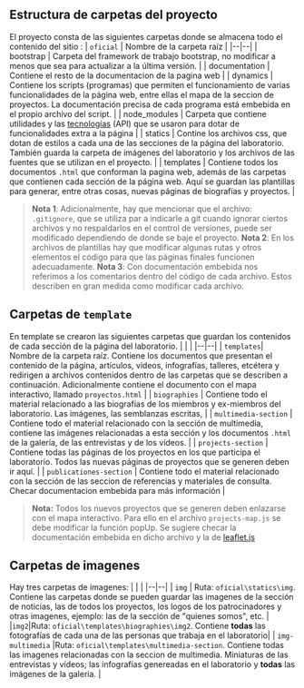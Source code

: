 ## Estructura de carpetas del proyecto
El proyecto consta de las siguientes carpetas donde se almacena todo el contenido del sitio :
| `oficial` | Nombre de la carpeta raíz |
|--|--|
| bootstrap | Carpeta del framework de trabajo bootstrap, no modificar a menos que sea para actualizar a la última versión.  |
| documentation | Contiene el resto de la documentacion de la pagina web |
| dynamics | Contiene los scripts (programas) que permiten el funcionamiento de varias funcionalidades de la página web, entre ellas el mapa de la seccion de proyectos. La documentación precisa de cada programa está embebida en el propio archivo del script.   |
| node_modules | Carpeta que contiene utilidades y las [tecnologías](tecnologias.md) (API) que se usaron para dotar de funcionalidades extra a la página |
| statics | Contine los archivos css, que dotan de estilos a cada una de las secciones de la página del laboratorio. También guarda la carpeta de imágenes del laboratorio y los archivos de las fuentes que se utilizan en el proyecto.  |
| templates | Contiene todos los documentos `.html` que conforman la pagina web, además de las carpetas que contienen cada sección de la página web. Aquí se guardan las plantillas para generar, entre otras cosas, nuevas páginas de biografías y proyectos.   |

> **Nota 1**: Adicionalmente, hay que mencionar que el archivo: `.gitignore`,  que se utiliza par a indicarle a git cuando ignorar  ciertos archivos y no respaldarlos en el control de versiones, puede ser modificado dependiendo de donde se baje el proyecto.
> **Nota 2**: En los archivos de plantillas hay que modificar algunas rutas y otros elementos el código para que las páginas finales funcionen adecuadamente.
> **Nota 3**: Con documentación embebida nos referimos a los comentarios dentro del código de cada archivo. Estos describen en gran medida como modificar cada archivo.
## Carpetas de `template`
En template se crearon las siguientes carpetas que guardan los contenidos de cada sección de la página del laboratorio.
| | |
|--|--|
| `templates`| Nombre de la carpeta raíz. Contiene los documentos que presentan el contenido de la página, artículos, videos, infografías, talleres, etcétera y redirigen a archivos contenidos dentro de las carpetas que se describen a continuación. Adicionalmente contiene el documento con el mapa interactivo, llamado `proyectos.html` |
| `biographies` | Contiene todo el material relacionado a las biografías de los miembros y ex-miembros del laboratorio. Las imágenes, las semblanzas escritas, |
| `multimedia-section` | Contiene todo el material relacionado con la sección de multimedia, contiene las imágenes relacionadas a esta sección y los documentos `.html` de la galería, de las entrevistas y de los vídeos.  |
| `projects-section` |  Contiene todas las páginas de los proyectos en los que participa el laboratorio. Todos las nuevas páginas de proyectos que se generen deben ir aquí. | 
| `publicationes-section` |  Contiene todo el material relacionado con la sección de las seccion de referencias y materiales de consulta. Checar documentacion embebida para más información |
> 
> **Nota:** Todos los nuevos proyectos que se generen deben enlazarse con el mapa interactivo. Para ello en el archivo `projects-map.js` se debe modificar la función popUp. Se sugiere checar la documentación embebida en dicho archivo y la de  [leaflet.js](https://leafletjs.com/reference.html) 

## Carpetas de imagenes
Hay tres carpetas de imagenes:
|   |  |
|--|--|
| `img` | Ruta: `oficial\statics\img`. Contiene las carpetas donde se pueden guardar las imagenes de la sección de noticias, las de todos los proyectos, los logos de los patrocinadores y otras imagenes, ejemplo: las de la sección de "quienes somos", etc. |
|`img2`|Ruta: `oficial\templates\biographies\img2`. Contiene **todas** las fotografías de cada una de las personas que trabaja en el laboratorio|
| `img-multimedia` |Ruta: `oficial\templates\multimedia-section`. Contiene todas las imagenes relacionadas con la seccion de multimedia. Miniaturas de las entrevistas y vídeos; las infografías genereadas en el laboratorio y **todas** las imágenes de la galeria. |